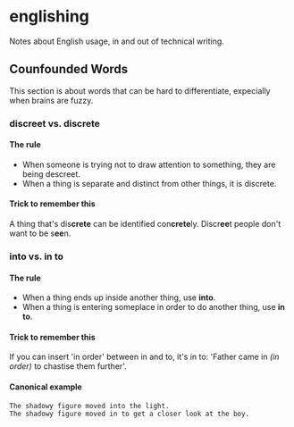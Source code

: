 # englishing

Notes about English usage, in and out of technical writing.

## Counfounded Words

This section is about words that can be hard to differentiate, expecially when brains are fuzzy.

### discreet vs. discrete

#### The rule

*    When someone is trying not to draw attention to something, they are being descreet.
*    When a thing is separate and distinct from other things, it is discrete.

#### Trick to remember this

A thing that's dis**crete** can be identified con**crete**ly.
Discr**ee**t people don't want to be s**ee**n.
### into vs. in to

#### The rule

*    When a thing ends up inside another thing, use **into**.
*    When a thing is entering someplace in order to do another thing, use **in to**.

#### Trick to remember this

If you can insert 'in order' between in and to, it's in to: 'Father came in _(in order)_ to chastise them further'.

#### Canonical example

```
The shadowy figure moved into the light.
The shadowy figure moved in to get a closer look at the boy.
```
